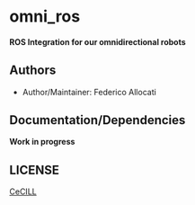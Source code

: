 # omni_ros

#### ROS Integration for our omnidirectional robots

## Authors

- Author/Maintainer: Federico Allocati

## Documentation/Dependencies

**Work in progress**



## LICENSE

[CeCILL]

[CeCILL]: http://www.cecill.info/index.en.html